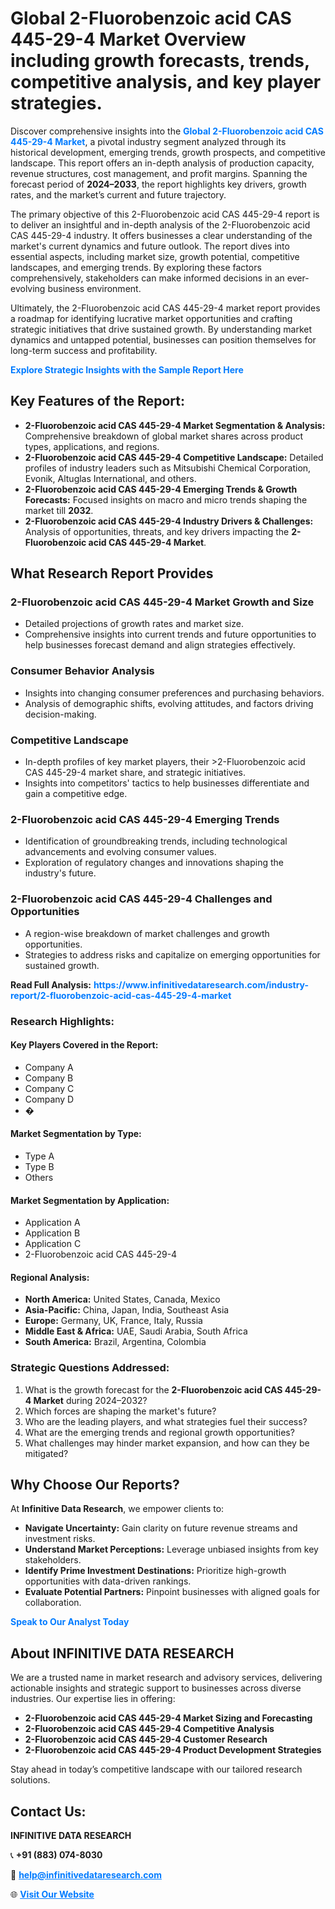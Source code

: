 <h1>Global 2-Fluorobenzoic acid CAS 445-29-4 Market Overview including growth forecasts, trends, competitive analysis, and key player strategies.</h1>
<p>
Discover comprehensive insights into the 
<a href="https://www.infinitivedataresearch.com/industry-report/2-fluorobenzoic-acid-cas-445-29-4-market" rel="dofollow" style="color: #007BFF; text-decoration: none;"><strong>Global 2-Fluorobenzoic acid CAS 445-29-4 Market</strong></a>, a pivotal industry segment analyzed through its historical development, emerging trends, growth prospects, and competitive landscape. This report offers an in-depth analysis of production capacity, revenue structures, cost management, and profit margins. Spanning the forecast period of <strong>2024–2033</strong>, the report highlights key drivers, growth rates, and the market’s current and future trajectory.
</p>
<p>
The primary objective of this 2-Fluorobenzoic acid CAS 445-29-4 report is to deliver an insightful and in-depth analysis of the 2-Fluorobenzoic acid CAS 445-29-4 industry. It offers businesses a clear understanding of the market's current dynamics and future outlook. The report dives into essential aspects, including market size, growth potential, competitive landscapes, and emerging trends. By exploring these factors comprehensively, stakeholders can make informed decisions in an ever-evolving business environment.
</p>
<p>
Ultimately, the 2-Fluorobenzoic acid CAS 445-29-4 market report provides a roadmap for identifying lucrative market opportunities and crafting strategic initiatives that drive sustained growth. By understanding market dynamics and untapped potential, businesses can position themselves for long-term success and profitability.
</p>
<p>
<a href="https://www.infinitivedataresearch.com/request-sample/reportId=111904" style="color: #007BFF; text-decoration: none;"><strong>Explore Strategic Insights with the Sample Report Here</strong></a>
</p>

<h2>Key Features of the Report:</h2>
<ul>
<li><strong>2-Fluorobenzoic acid CAS 445-29-4 Market Segmentation & Analysis:</strong> Comprehensive breakdown of global market shares across product types, applications, and regions.</li>
<li><strong>2-Fluorobenzoic acid CAS 445-29-4 Competitive Landscape:</strong> Detailed profiles of industry leaders such as Mitsubishi Chemical Corporation, Evonik, Altuglas International, and others.</li>
<li><strong>2-Fluorobenzoic acid CAS 445-29-4 Emerging Trends & Growth Forecasts:</strong> Focused insights on macro and micro trends shaping the market till <strong>2032</strong>.</li>
<li><strong>2-Fluorobenzoic acid CAS 445-29-4 Industry Drivers & Challenges:</strong> Analysis of opportunities, threats, and key drivers impacting the <strong>2-Fluorobenzoic acid CAS 445-29-4 Market</strong>.</li>
</ul>

<h2>What Research Report Provides</h2>
<h3>2-Fluorobenzoic acid CAS 445-29-4 Market Growth and Size</h3>
<ul>
<li>Detailed projections of growth rates and market size.</li>
<li>Comprehensive insights into current trends and future opportunities to help businesses forecast demand and align strategies effectively.</li>
</ul>

<h3>Consumer Behavior Analysis</h3>
<ul>
<li>Insights into changing consumer preferences and purchasing behaviors.</li>
<li>Analysis of demographic shifts, evolving attitudes, and factors driving decision-making.</li>
</ul>

<h3>Competitive Landscape</h3>
<ul>
<li>In-depth profiles of key market players, their >2-Fluorobenzoic acid CAS 445-29-4 market share, and strategic initiatives.</li>
<li>Insights into competitors' tactics to help businesses differentiate and gain a competitive edge.</li>
</ul>

<h3>2-Fluorobenzoic acid CAS 445-29-4 Emerging Trends</h3>
<ul>
<li>Identification of groundbreaking trends, including technological advancements and evolving consumer values.</li>
<li>Exploration of regulatory changes and innovations shaping the industry's future.</li>
</ul>

<h3>2-Fluorobenzoic acid CAS 445-29-4 Challenges and Opportunities</h3>
<ul>
<li>A region-wise breakdown of market challenges and growth opportunities.</li>
<li>Strategies to address risks and capitalize on emerging opportunities for sustained growth.</li>
</ul>
<p><strong>Read Full Analysis:</strong> <a href="https://www.infinitivedataresearch.com/industry-report/2-fluorobenzoic-acid-cas-445-29-4-market" rel="dofollow" style="color: #007BFF; text-decoration: none;"><strong>https://www.infinitivedataresearch.com/industry-report/2-fluorobenzoic-acid-cas-445-29-4-market</strong></a></p>
<h3>Research Highlights:</h3>
<h4>Key Players Covered in the Report:</h4>
<ul><li>Company A</li><li>Company B</li><li>Company C</li><li>Company D</li><li>�</li></ul>
<h4>Market Segmentation by Type:</h4>
<ul><li>Type A</li><li>Type B</li><li>Others</li></ul>
<h4>Market Segmentation by Application:</h4>
<ul><li>Application A</li><li>Application B</li><li>Application C</li><li>2-Fluorobenzoic acid CAS 445-29-4</li></ul>

<h4>Regional Analysis:</h4>
<ul>
<li><strong>North America:</strong> United States, Canada, Mexico</li>
<li><strong>Asia-Pacific:</strong> China, Japan, India, Southeast Asia</li>
<li><strong>Europe:</strong> Germany, UK, France, Italy, Russia</li>
<li><strong>Middle East & Africa:</strong> UAE, Saudi Arabia, South Africa</li>
<li><strong>South America:</strong> Brazil, Argentina, Colombia</li>
</ul>

<h3>Strategic Questions Addressed:</h3>
<ol>
<li>What is the growth forecast for the <strong>2-Fluorobenzoic acid CAS 445-29-4 Market</strong> during 2024–2032?</li>
<li>Which forces are shaping the market's future?</li>
<li>Who are the leading players, and what strategies fuel their success?</li>
<li>What are the emerging trends and regional growth opportunities?</li>
<li>What challenges may hinder market expansion, and how can they be mitigated?</li>
</ol>

<h2>Why Choose Our Reports?</h2>
<p>At <strong>Infinitive Data Research</strong>, we empower clients to:</p>
<ul>
<li><strong>Navigate Uncertainty:</strong> Gain clarity on future revenue streams and investment risks.</li>
<li><strong>Understand Market Perceptions:</strong> Leverage unbiased insights from key stakeholders.</li>
<li><strong>Identify Prime Investment Destinations:</strong> Prioritize high-growth opportunities with data-driven rankings.</li>
<li><strong>Evaluate Potential Partners:</strong> Pinpoint businesses with aligned goals for collaboration.</li>
</ul>
<p><a href="https://www.infinitivedataresearch.com/industry-report/2-fluorobenzoic-acid-cas-445-29-4-market" rel="dofollow" style="color: #007BFF; text-decoration: none;"><strong>Speak to Our Analyst Today</strong></a></p>

<h2>About INFINITIVE DATA RESEARCH</h2>
<p>We are a trusted name in market research and advisory services, delivering actionable insights and strategic support to businesses across diverse industries. Our expertise lies in offering:</p>
<ul>
<li><strong>2-Fluorobenzoic acid CAS 445-29-4 Market Sizing and Forecasting</strong></li>
<li><strong>2-Fluorobenzoic acid CAS 445-29-4 Competitive Analysis</strong></li>
<li><strong>2-Fluorobenzoic acid CAS 445-29-4 Customer Research</strong></li>
<li><strong>2-Fluorobenzoic acid CAS 445-29-4 Product Development Strategies</strong></li>
</ul>
<p>Stay ahead in today’s competitive landscape with our tailored research solutions.</p>

<h2>Contact Us:</h2>
<p><strong>INFINITIVE DATA RESEARCH</strong></p>
<p>📞 <strong>+91 (883) 074-8030</strong></p>
<p>📧 <strong><a href="mailto:help@infinitivedataresearch.com" style="color: #007BFF;">help@infinitivedataresearch.com</a></strong></p>
<p>🌐 <strong><a href="https://www.infinitivedataresearch.com" rel="dofollow" style="color: #007BFF;">Visit Our Website</a></strong></p>